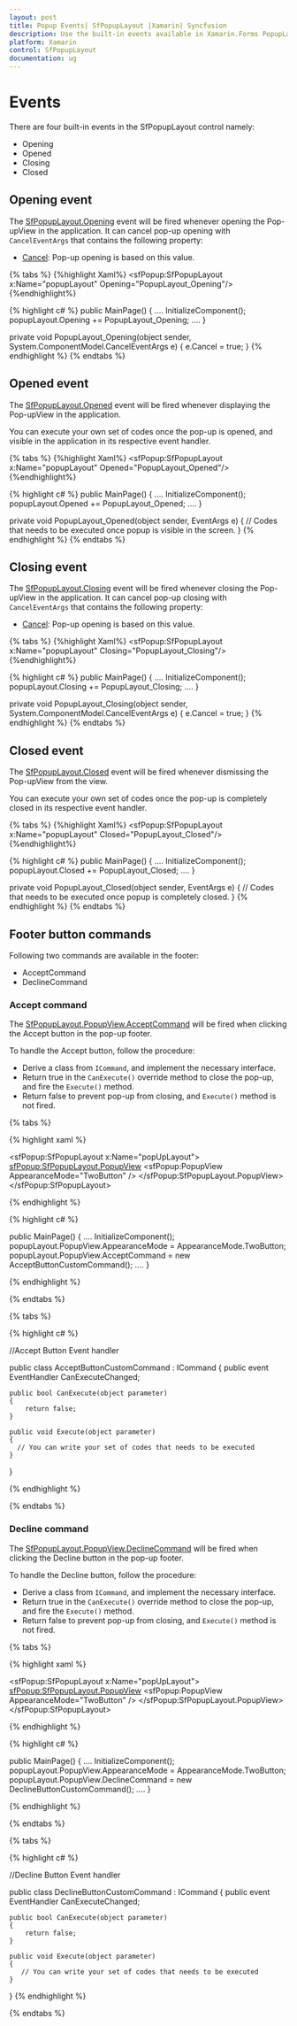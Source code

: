 ```yaml
---
layout: post
title: Popup Events| SfPopupLayout |Xamarin| Syncfusion
description: Use the built-in events available in Xamarin.Forms PopupLayout to control the opening and closing of pop-up based on conditions or requirements.
platform: Xamarin
control: SfPopupLayout
documentation: ug
--- 
```


# Events

There are four built-in events in the SfPopupLayout control namely:

* Opening
* Opened
* Closing
* Closed

## Opening event

The [SfPopupLayout.Opening](https://help.syncfusion.com/cr/cref_files/xamarin/Syncfusion.SfPopupLayout.XForms~Syncfusion.XForms.PopupLayout.SfPopupLayout~Opening_EV.html) event will be fired whenever opening the Pop-upView in the application. It can cancel pop-up opening with `CancelEventArgs` that contains the following property:

* [Cancel](https://msdn.microsoft.com/query/dev14.query?appId=Dev14IDEF1&l=EN-US&k=k(System.ComponentModel.CancelEventArgs.Cancel)&rd=true): Pop-up opening is based on this value.

{% tabs %}
{%highlight Xaml%}
<sfPopup:SfPopupLayout x:Name="popupLayout" Opening="PopupLayout_Opening"/>
{%endhighlight%}

{% highlight c# %}
public MainPage()
{
    ....
    InitializeComponent();
    popupLayout.Opening += PopupLayout_Opening;
    ....
}

private void PopupLayout_Opening(object sender, System.ComponentModel.CancelEventArgs e)
{
    e.Cancel = true;
}
{% endhighlight %}
{% endtabs %}

## Opened event

The [SfPopupLayout.Opened](https://help.syncfusion.com/cr/cref_files/xamarin/Syncfusion.SfPopupLayout.XForms~Syncfusion.XForms.PopupLayout.SfPopupLayout~Opened_EV.html) event will be fired whenever displaying the Pop-upView in the application.

You can execute your own set of codes once the pop-up is opened, and visible in the application in its respective event handler.

{% tabs %}
{%highlight Xaml%}
<sfPopup:SfPopupLayout x:Name="popupLayout" Opened="PopupLayout_Opened"/>
{%endhighlight%}

{% highlight c# %}
public MainPage()
{
    ....
    InitializeComponent();
    popupLayout.Opened += PopupLayout_Opened;
    ....
}

private void PopupLayout_Opened(object sender, EventArgs e)
{
   // Codes that needs to be executed once popup is visible in the screen.
}
{% endhighlight %}
{% endtabs %}

## Closing event

The [SfPopupLayout.Closing](https://help.syncfusion.com/cr/cref_files/xamarin/Syncfusion.SfPopupLayout.XForms~Syncfusion.XForms.PopupLayout.SfPopupLayout~Opening_EV.html) event will be fired whenever closing the Pop-upView in the application. It can cancel pop-up closing with `CancelEventArgs` that contains the following property:

* [Cancel](https://msdn.microsoft.com/query/dev14.query?appId=Dev14IDEF1&l=EN-US&k=k(System.ComponentModel.CancelEventArgs.Cancel)&rd=true): Pop-up opening is based on this value.

{% tabs %}
{%highlight Xaml%}
<sfPopup:SfPopupLayout x:Name="popupLayout"  Closing="PopupLayout_Closing"/>
{%endhighlight%}

{% highlight c# %}
public MainPage()
{
    ....
    InitializeComponent();
    popupLayout.Closing += PopupLayout_Closing;
    ....
}

private void PopupLayout_Closing(object sender, System.ComponentModel.CancelEventArgs e)
{
    e.Cancel = true;
}
{% endhighlight %}
{% endtabs %}

## Closed event

The [SfPopupLayout.Closed](https://help.syncfusion.com/cr/cref_files/xamarin/Syncfusion.SfPopupLayout.XForms~Syncfusion.XForms.PopupLayout.SfPopupLayout~Closed_EV.html) event will be fired whenever dismissing the Pop-upView from the view.

You can execute your own set of codes once the pop-up is completely closed in its respective event handler.

{% tabs %}
{%highlight Xaml%}
<sfPopup:SfPopupLayout x:Name="popupLayout" Closed="PopupLayout_Closed"/>
{%endhighlight%}

{% highlight c# %}
public MainPage()
{
    ....
    InitializeComponent();
    popupLayout.Closed += PopupLayout_Closed;
    ....
}

private void PopupLayout_Closed(object sender, EventArgs e)
{
    // Codes that needs to be executed once popup is completely closed.
}
{% endhighlight %}
{% endtabs %}

## Footer button commands

Following two commands are available in the footer:

* AcceptCommand
* DeclineCommand

### Accept command

The [SfPopupLayout.PopupView.AcceptCommand](https://help.syncfusion.com/cr/cref_files/xamarin/Syncfusion.SfPopupLayout.XForms~Syncfusion.XForms.PopupLayout.PopupView~AcceptCommand.html) will be fired when clicking the Accept button in the pop-up footer.

To handle the Accept button, follow the procedure:

* Derive a class from `ICommand`, and implement the necessary interface.
* Return true in the `CanExecute()` override method to close the pop-up, and fire the `Execute()` method.
* Return false to prevent pop-up from closing, and `Execute()` method is not fired.

{% tabs %}

{% highlight xaml %}

<sfPopup:SfPopupLayout x:Name="popUpLayout">
    <sfPopup:SfPopupLayout.PopupView>
        <sfPopup:PopupView AppearanceMode="TwoButton" />
    </sfPopup:SfPopupLayout.PopupView>
</sfPopup:SfPopupLayout>

{% endhighlight %}

{% highlight c# %}

public MainPage()
{
    ....
    InitializeComponent();
    popupLayout.PopupView.AppearanceMode = AppearanceMode.TwoButton;
    popupLayout.PopupView.AcceptCommand = new AcceptButtonCustomCommand();
    ....
}

{% endhighlight %}

{% endtabs %}

{% tabs %}

{% highlight c# %}

//Accept Button Event handler

public class AcceptButtonCustomCommand : ICommand
{
    public event EventHandler CanExecuteChanged;

    public bool CanExecute(object parameter)
    {
        return false;
    }

    public void Execute(object parameter)
    {
      // You can write your set of codes that needs to be executed
    }
}

{% endhighlight %}

{% endtabs %}

### Decline command

The [SfPopupLayout.PopupView.DeclineCommand](https://help.syncfusion.com/cr/cref_files/xamarin/Syncfusion.SfPopupLayout.XForms~Syncfusion.XForms.PopupLayout.PopupView~DeclineCommand.html) will be fired when clicking the Decline button in the pop-up footer. 

To handle the Decline button, follow the procedure:

* Derive a class from `ICommand`, and implement the necessary interface. 
* Return true in the `CanExecute()` override method to close the pop-up, and fire the `Execute()` method. 
* Return false to prevent pop-up from closing, and `Execute()` method is not fired.

{% tabs %}

{% highlight xaml %}

<sfPopup:SfPopupLayout x:Name="popUpLayout">
    <sfPopup:SfPopupLayout.PopupView>
        <sfPopup:PopupView AppearanceMode="TwoButton" />
    </sfPopup:SfPopupLayout.PopupView>
</sfPopup:SfPopupLayout>

{% endhighlight %}

{% highlight c# %}

public MainPage()
{
    ....
    InitializeComponent();
    popupLayout.PopupView.AppearanceMode = AppearanceMode.TwoButton;
    popupLayout.PopupView.DeclineCommand = new DeclineButtonCustomCommand();
    ....
}

{% endhighlight %}

{% endtabs %}

{% tabs %}

{% highlight c# %}

//Decline Button Event handler

public class DeclineButtonCustomCommand : ICommand
{
    public event EventHandler CanExecuteChanged;

    public bool CanExecute(object parameter)
    {
        return false;
    }

    public void Execute(object parameter)
    {
       // You can write your set of codes that needs to be executed
    }
}
{% endhighlight %}

{% endtabs %}
